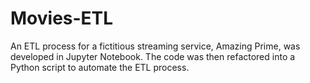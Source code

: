 # Movies-ETL
An ETL process for a fictitious streaming service, Amazing Prime, was developed in Jupyter Notebook. The code was then refactored into a Python script to automate the ETL process.
